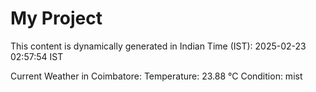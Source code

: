 # My Project

This content is dynamically generated in Indian Time (IST): 2025-02-23 02:57:54 IST


Current Weather in Coimbatore:
Temperature: 23.88 °C
Condition: mist
